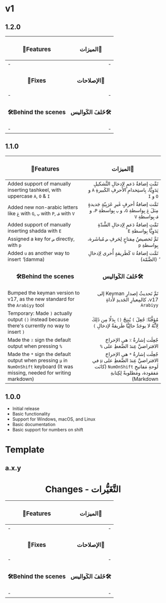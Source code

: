 
# v1
## 1.2.0

| <div align="center"><h3>🌟Features</h3></div> | <div align="center"><h3 dir="rtl">🌟‏الميزات</h3></div> |
| :--- | ---: |
| - | <div dir="rtl">-</div> |
| <div align="center"><h3>💪Fixes</h3></div> | <div align="center"><h3 dir="rtl">💪‏الإصلاحات</h3></div> |
| - | <div dir="rtl">-</div> |
| <div align="center"><h3>🛠️Behind the scenes</h3></div> | <div align="center"><h3 dir="rtl">🛠️‏خَلفَ الكَواليس</h3></div> |
| - | <div dir="rtl">-</div> |

## 1.1.0

| <div align="center"><h3>🌟Features</h3></div> | <div align="center"><h3 dir="rtl">🌟‏الميزات</h3></div> |
| :--- | ---: |
| Added support of manually inserting tashkeel, with uppercase `A`, `O` & `I` | <div dir="rtl">تَمَّت إضافةُ دَعمٍ لِإدخالِ التَّشكيلِ يَدَوِيًّا، بِاستِخدامِ الأحرفِ الكَبيرةِ `A` و `O` و `I`</div> |
| Added new non-arabic letters like `ڠ` with `G`, `پ` with `P`, `ڤ` with `V` | <div dir="rtl">تَمَّت إضافةُ أحرفٍ غَيرِ عَرَبِيّةٍ جَديدةٍ مِثلَ `ڠ` بِواسطةِ `G`، و `پ` بِواسطةِ `P`، و `ڤ` بِواسطةِ `V`</div> |
| Added support of manually inserting shadda with `E` | <div dir="rtl">تَمَّت إضافةُ دَعمٍ لِإدخالِ الشَّدّةِ يَدَوِيًّا بِواسطةِ `E`</div> |
| Assigned a key for `ض` directly, with `p` | <div dir="rtl">تَمَّ تَخصيصُ مِفتاحٍ لِحَرفِ `ض` مُباشَرة، بِواسطةِ `p`</div> |
| Added `u` as another way to insert `ُ` (damma) | <div dir="rtl">تَمَّت إضافةُ `u` كَطَريقةٍ أُخرى لِإدخالِ `ُ` (الضَّمّة)</div> |
| <div align="center"><h3>🛠️Behind the scenes</h3></div> | <div align="center"><h3 dir="rtl">🛠️‏خَلفَ الكَواليس</h3></div> |
| Bumped the keyman version to v17, as the new standard for the `Arabiyy` tool | <div dir="rtl">تَمَّ تَحديثُ إصدارِ Keyman إلى v17، كالمِعيارِ الجَديدِ لأداةِ `Arabiyy`</div> |
| Temporary: Made `)` actually output `()` instead because there's currently no way to insert `)` | <div dir="rtl">مُؤقَّتًا: جُعِلَ `)` يُنتِجُ `()` بِدَلًا مِن ذَلِكَ لِأنَّهُ لا يوجَدُ حالِيًّا طَريقةٌ لإدخالِ `)`</div> |
| Made the `٪` sign the default output when pressing `%` | <div dir="rtl">جُعِلَت إشارةُ `٪` هي الإخراجَ الافتراضيَّ عِندَ الضَّغطِ على `%`</div> |
| Made the `*` sign the default output when pressing `µ` in `NumOnShift` keyboard (It was missing, needed for writing markdown) | <div dir="rtl">جُعِلَت إشارةُ `*` هي الإخراجَ الافتراضيَّ عِندَ الضَّغطِ على `µ` في لَوحةِ مَفاتيحِ `NumOnShift` (كانَت مَفقودة، ومَطلوبةً لِكِتابةِ Markdown)</div> |

## 1.0.0
- Initial release
- Basic functionality
- Support for Windows, macOS, and Linux
- Basic documentation
- Basic support for numbers on shift

# Template
## a.x.y

<div align="center"><h1>Changes - التَّغَيُّرات</h1></div>

| <div align="center"><h3>🌟Features</h3></div> | <div align="center"><h3 dir="rtl">🌟‏الميزات</h3></div> |
| :--- | ---: |
| - | <div dir="rtl">-</div> |
| <div align="center"><h3>💪Fixes</h3></div> | <div align="center"><h3 dir="rtl">💪‏الإصلاحات</h3></div> |
| - | <div dir="rtl">-</div> |
| <div align="center"><h3>🛠️Behind the scenes</h3></div> | <div align="center"><h3 dir="rtl">🛠️‏خَلفَ الكَواليس</h3></div> |
| - | <div dir="rtl">-</div> |